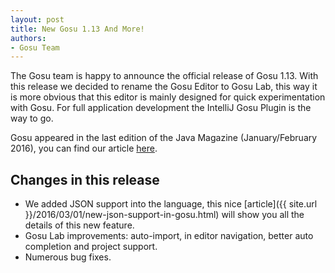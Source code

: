 ```yaml
---
layout: post
title: New Gosu 1.13 And More!
authors:
- Gosu Team
---
```


The Gosu team is happy to announce the official release of Gosu 1.13.
With this release we decided to rename the Gosu Editor to Gosu Lab, this way it is more obvious that this editor is mainly designed for quick experimentation with Gosu. For full application development the IntelliJ Gosu Plugin is the way to go.

Gosu appeared in the last edition of the Java Magazine (January/February 2016), you can find our article [here](http://www.javamagazine.mozaicreader.com/JanFeb2016#&pageSet=65).

Changes in this release
-----------------------

- We added JSON support into the language, this nice [article]({{ site.url }}/2016/03/01/new-json-support-in-gosu.html) will show you all the details of this new feature.
- Gosu Lab improvements: auto-import, in editor navigation, better auto completion and project support.
- Numerous bug fixes.

